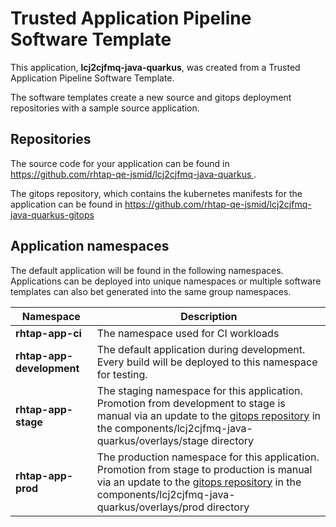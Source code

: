 # Trusted Application Pipeline Software Template

This application, **lcj2cjfmq-java-quarkus**, was created from a Trusted Application Pipeline Software Template.

The software templates create a new source and gitops deployment repositories with a sample source application. 

## Repositories

The source code for your application can be found in [https://github.com/rhtap-qe-jsmid/lcj2cjfmq-java-quarkus ](https://github.com/rhtap-qe-jsmid/lcj2cjfmq-java-quarkus ).
 
The gitops repository, which contains the kubernetes manifests for the application can be found in 
[https://github.com/rhtap-qe-jsmid/lcj2cjfmq-java-quarkus-gitops ](https://github.com/rhtap-qe-jsmid/lcj2cjfmq-java-quarkus-gitops ) 

## Application namespaces 

The default application will be found in the following namespaces. Applications can be deployed into unique namespaces or multiple software templates can also bet generated into the same group namespaces.  

|  Namespace   |  Description   |  
| -------- | -------- |
| **rhtap-app-ci** | The namespace used for CI workloads |
| **rhtap-app-development** | The default application during development. Every build will be deployed to this namespace for testing. |
| **rhtap-app-stage** | The staging namespace for this application. Promotion from development to stage is manual via an update to the [gitops repository](https://github.com/rhtap-qe-jsmid/lcj2cjfmq-java-quarkus-gitops ) in the components/lcj2cjfmq-java-quarkus/overlays/stage directory |
| **rhtap-app-prod** | The production namespace for this application. Promotion from stage to production is manual via an update to the [gitops repository](https://github.com/rhtap-qe-jsmid/lcj2cjfmq-java-quarkus-gitops ) in the components/lcj2cjfmq-java-quarkus/overlays/prod directory |